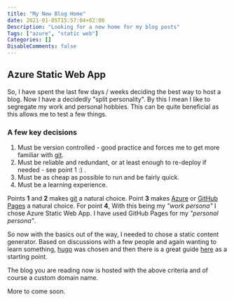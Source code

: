 ```yaml
---
title: "My New Blog Home"
date: 2021-01-05T15:57:04+02:00
Description: "Looking for a new home for my blog posts"
Tags: ["azure", "static web"]
Categories: []
DisableComments: false
---
```


## Azure Static Web App

So, I have spent the last few days / weeks deciding the best way to host a blog. Now I have a decidedly "split personality". By this I mean I like to segregate my work and personal hobbies. This can be quite beneficial as this allows me to test a few things.

### A few key decisions

1. Must be version controlled - good practice and forces me to get more familiar with [git](https://git-scm.com/).
2. Must be reliable and redundant, or at least enough to re-deploy if needed - see point 1 :) .
3. Must be as cheap as possible to run and be fairly quick.
4. Must be a learning experience.

Points **1** and **2** makes [git](https://git-scm.com/) a natural choice. Point **3** makes [Azure](https://azure.microsoft.com/en-us/) or [GitHub Pages](https://pages.github.com/) a natural choice. For point **4**, With this being my *"work persona"* I chose Azure Static Web App. I have used GitHub Pages for my *"personal persona"*.

So now with the basics out of the way,  I needed to chose a static content generator. Based on discussions with a few people and again wanting to learn something, [hugo](https://gohugo.io/getting-started/installing/) was chosen and then there is a great guide [here](https://docs.microsoft.com/en-us/azure/static-web-apps/publish-hugo) as a starting point.

The blog you are reading now is hosted with the above criteria and of course a custom domain name.

More to come soon.
